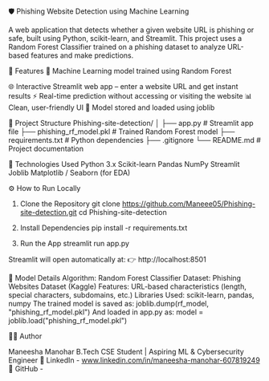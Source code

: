 🛡️ Phishing Website Detection using Machine Learning

A web application that detects whether a given website URL is phishing or safe, built using Python, scikit-learn, and Streamlit.
This project uses a Random Forest Classifier trained on a phishing dataset to analyze URL-based features and make predictions.

🚀 Features
🧠 Machine Learning model trained using Random Forest

🌐 Interactive Streamlit web app – enter a website URL and get instant results
⚡ Real-time prediction without accessing or visiting the website
📊 Clean, user-friendly UI
💾 Model stored and loaded using joblib

📁 Project Structure
Phishing-site-detection/
│
├── app.py                    # Streamlit app file
├── phishing_rf_model.pkl     # Trained Random Forest model
├── requirements.txt          # Python dependencies
├── .gitignore
└── README.md                 # Project documentation

🧩 Technologies Used
Python 3.x
Scikit-learn
Pandas
NumPy
Streamlit
Joblib
Matplotlib / Seaborn (for EDA)

⚙️ How to Run Locally
1. Clone the Repository
   git clone https://github.com/Maneee05/Phishing-site-detection.git
   cd Phishing-site-detection

2. Install Dependencies
   pip install -r requirements.txt

3. Run the App
   streamlit run app.py

Streamlit will open automatically at:
👉 http://localhost:8501

🧠 Model Details
Algorithm: Random Forest Classifier
Dataset: Phishing Websites Dataset (Kaggle)
Features: URL-based characteristics (length, special characters, subdomains, etc.)
Libraries Used: scikit-learn, pandas, numpy
The trained model is saved as:
joblib.dump(rf_model, "phishing_rf_model.pkl")
And loaded in app.py as:
model = joblib.load("phishing_rf_model.pkl")

👩‍💻 Author

Maneesha Manohar
B.Tech CSE Student | Aspiring ML & Cybersecurity Engineer
🔗 LinkedIn - www.linkedin.com/in/maneesha-manohar-607819249
🔗 GitHub - 
